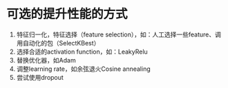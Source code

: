 # 可选的提升性能的方式
1. 特征归一化，特征选择（feature selection），如：人工选择一些feature、调用自动化的包（SelectKBest）
2. 选择合适的activation function，如：LeakyRelu
3. 替换优化器，如Adam
4. 调整learning rate，如余弦退火Cosine annealing
5. 尝试使用dropout
